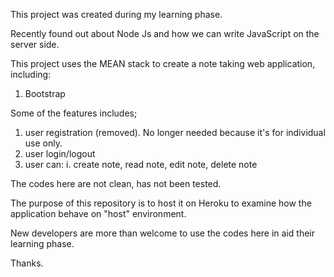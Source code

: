 This project was created during my learning phase.

Recently found out about Node Js and how we can write JavaScript on the server side.

This project uses the MEAN stack to create a note taking web application, including:

1. Bootstrap

Some of the features includes;

1. user registration (removed). No longer needed because it's for individual use only.
2. user login/logout
3. user can:
i. create note, read note, edit note, delete note

The codes here are not clean, has not been tested.

The purpose of this repository is to host it on Heroku to examine how the application behave on "host" environment.

New developers are more than welcome to use the codes here in aid their learning phase.

Thanks.
